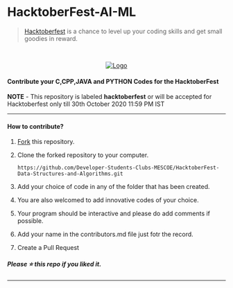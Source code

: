 # HacktoberFest-AI-ML

> [Hacktoberfest](https://hacktoberfest.digitalocean.com/) is a chance to level up your coding skills and get small goodies in reward.

<br />
<p align="center">
  <a href="https://hacktoberfest.digitalocean.com/">
    <img src="https://i.ibb.co/4FjRdbH/Logo-Sponsors-Light.png" alt="Logo">
  </a>
</p>

<!-- [![Hacktoberfest 2019 logo](https://i.ibb.co/4FjRdbH/Logo-Sponsors-Light.png)](https://hacktoberfest.digitalocean.com/) -->

<h4>Contribute your C,CPP,JAVA and PYTHON Codes for the HacktoberFest</h4>

**NOTE** - This repository is labeled **hacktoberfest** or will be accepted for Hacktoberfest only till 30th October 2020 11:59 PM IST

<hr>

<h4>How to contribute?</h4>


1. [Fork](https://github.com/Developer-Students-Clubs-MESCOE/HacktoberFest-Data-Structures-and-Algorithms) this repository.
2. Clone the forked repository to your computer.

   `https://github.com/Developer-Students-Clubs-MESCOE/HacktoberFest-Data-Structures-and-Algorithms.git`

3. Add your choice of code in any of the folder that has been created.
4. You are also welcomed to add innovative codes of your choice.
5. Your program should be interactive and please do add comments if possible.
6. Add your name in the contributors.md file just fotr the record.
7. Create a Pull Request
<h5>Please ⭐️ this repo if you liked it.</h5>

<hr>

